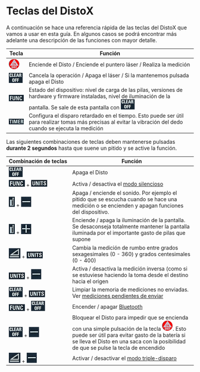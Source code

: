 <?xml version='1.0' encoding='utf-8'?>
<html xmlns="http://www.w3.org/1999/xhtml" lang="es" xml:lang="es">
<head>
  <link href="styles.css" rel="stylesheet" type="text/css"/>
  <title>DistoX + TopoDroid</title>
</head>
<body>

# Teclas del DistoX
A continuación se hace una referencia rápida de las teclas del DistoX que vamos a usar en esta guía. En algunos casos se podrá encontrar más adelante una descripción de las funciones con mayor detalle.

|Tecla|Función|
|---|---|
| ![img](img/teclaOn.png) | Enciende el Disto / Enciende el puntero láser / Realiza la medición |
| ![img](img/teclaOff.png)|Cancela la operación / Apaga el láser / Si la mantenemos pulsada apaga el Disto|
| ![img](img/teclaFunc.png)|Estado del dispositivo: nivel de carga de las pilas, versiones de hardware y firmware instaladas, nivel de iluminación de la pantalla. Se sale de esta pantalla con ![img](img/teclaOff.png) |
| ![img](img/teclaTimer.png) | Configura el disparo retardado en el tiempo. Esto puede ser útil para realizar tomas más precisas al evitar la vibración del dedo cuando se ejecuta la medición|
  
Las siguientes combinaciones de teclas deben mantenerse pulsadas **durante 2 segundos** hasta que suene un pitido y se active la función.

|Combinación&nbsp;de&nbsp;teclas|Función|
|---|---|
| ![img](img/teclaOff.png) | Apaga el Disto |
| ![img](img/teclaFunc.png) + ![img](img/teclaUnits.png) | Activa / desactiva el [modo silencioso](#ModoSilencioso) |
| ![img](img/teclaRef.png) + ![img](img/teclaMenos.png) | Apaga / enciende el sonido. Por ejemplo el pitido que se escucha cuando se hace una medición o se encienden y apagan funciones del dispositivo. |
| ![img](img/teclaRef.png) + ![img](img/teclaMas.png) | Enciende / apaga la iluminación de la pantalla. Se desaconseja totalmente mantener la pantalla iluminada por el importante gasto de pilas que supone |
| ![img](img/teclaSmart.png) + ![img](img/teclaUnits.png) | Cambia la medición de rumbo entre grados sexagesimales (0 - 360) y grados centesimales (0 - 400) |
| ![img](img/teclaUnits.png) + ![img](img/teclaMenos.png) | Activa / desactiva la medición inversa (como si se estuviese haciendo la toma desde el destino hacia el origen |
| <span id="BorrarPuntosNoEnviados" /> ![img](img/teclaOff.png) + ![img](img/teclaUnits.png) | Limpiar la memoria de mediciones no enviadas. Ver [mediciones pendientes de enviar](#medicionesNoEnviadas)  |
| ![img](img/teclaFunc.png) + ![img](img/teclaOff.png) | Encender / apagar [Bluetooth](#BlueTooth) |
| ![img](img/teclaOff.png) + ![img](img/teclaMenos.png) | Bloquear el Disto para impedir que se encienda con una simple pulsación de la tecla ![img](img/teclaOn.png). Esto puede ser útil para evitar gasto de la batería si se lleva el Disto en una saca con la posibilidad de que se pulse la tecla de encendido |
| ![img](img/teclaSmart.png) + ![img](img/teclaMenos.png) | Activar / desactivar el [modo triple-disparo](#fnModoTripleDisparo) |

  
</body></html>
